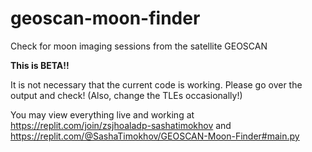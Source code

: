 # geoscan-moon-finder
Check for moon imaging sessions from the satellite GEOSCAN

**This is BETA!!**

It is not necessary that the current code is working. Please go over the output and check! (Also, change the TLEs occasionally!)

You may view everything live and working at https://replit.com/join/zsjhoaladp-sashatimokhov and https://replit.com/@SashaTimokhov/GEOSCAN-Moon-Finder#main.py

